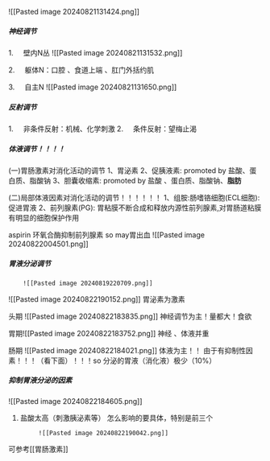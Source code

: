 
![[Pasted image 20240821131424.png]]
##### 神经调节

1.     壁内N丛
	![[Pasted image 20240821131532.png]]

2.     躯体N：口腔 、食道上端 、肛门外括约肌

3.     自主N
	![[Pasted image 20240821131650.png]]

##### 反射调节

1.     非条件反射：机械、化学刺激
2.     条件反射：望梅止渴

##### 体液调节！！！！
(一)胃肠激素对消化活动的调节
1、胃泌素
2、促胰液素: promoted by 盐酸、蛋白质、脂酸钠
3、胆囊收缩素: promoted by 盐酸 、蛋白质、脂酸钠、**脂肪**

(二)局部体液因素对消化活动的调节！！！！！！
1、组胺:肠嗜铬细胞(ECL细胞): 促进胃液
2、前列腺素(PG):
胃粘膜不断合成和释放内源性前列腺素,对胃肠道粘膜有明显的细胞保护作用

aspirin 环氧合酶抑制前列腺素 so may胃出血
![[Pasted image 20240822004501.png]]
##### 胃液分泌调节		
		![[Pasted image 20240819220709.png]]
![[Pasted image 20240822190152.png]]
胃泌素为激素

头期
![[Pasted image 20240822183835.png]]
神经调节为主！量都大！食欲

胃期![[Pasted image 20240822183752.png]]
神经 、体液并重

肠期
![[Pasted image 20240822184021.png]]
体液为主！！
由于有抑制性因素！！！（看下面）！！！so 分泌的胃液（消化液）极少（10%）

##### 抑制胃液分泌的因素
![[Pasted image 20240822184605.png]]
1. 盐酸太高（刺激胰泌素等）
	怎么影响的要具体，特别是前三个

			![[Pasted image 20240822190042.png]]

可参考[[胃肠激素]]



